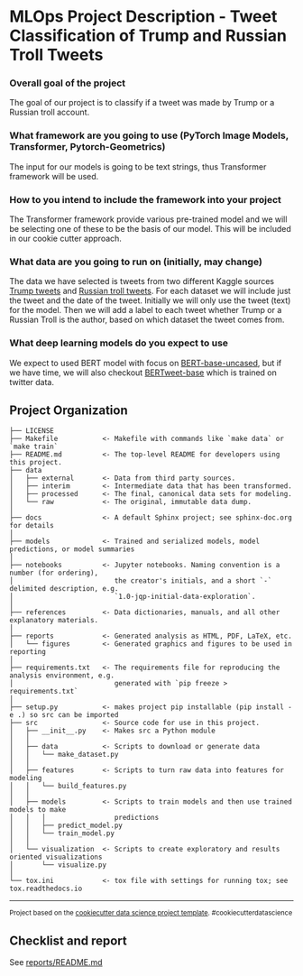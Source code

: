 MLOps Project Description - Tweet Classification of Trump and Russian Troll Tweets
==============================

### Overall goal of the project
The goal of our project is to classify if a tweet was made by Trump or a Russian troll account. 

### What framework are you going to use (PyTorch Image Models, Transformer, Pytorch-Geometrics)
The input for our models is going to be text strings, thus Transformer framework will be used.

### How to you intend to include the framework into your project
The Transformer framework provide various pre-trained model and we will be selecting one of these to be the basis of our model. This will be included in our cookie cutter approach. 

### What data are you going to run on (initially, may change)
The data we have selected is tweets from two different Kaggle sources [Trump tweets](https://www.kaggle.com/datasets/austinreese/trump-tweets?resource=download) and [Russian troll tweets](https://www.kaggle.com/datasets/vikasg/russian-troll-tweets?select=tweets.csv). For each dataset we will include just the tweet and the date of the tweet. Initially we will only use the tweet (text) for the model. Then we will add a label to each tweet whether Trump or a Russian Troll is the author, based on which dataset the tweet comes from.   

### What deep learning models do you expect to use
We expect to used BERT model with focus on [BERT-base-uncased](https://huggingface.co/bert-base-uncased), but if we have time, we will also checkout [BERTweet-base](https://huggingface.co/vinai/bertweet-base) which is trained on twitter data. 


Project Organization
------------

    ├── LICENSE
    ├── Makefile           <- Makefile with commands like `make data` or `make train`
    ├── README.md          <- The top-level README for developers using this project.
    ├── data
    │   ├── external       <- Data from third party sources.
    │   ├── interim        <- Intermediate data that has been transformed.
    │   ├── processed      <- The final, canonical data sets for modeling.
    │   └── raw            <- The original, immutable data dump.
    │
    ├── docs               <- A default Sphinx project; see sphinx-doc.org for details
    │
    ├── models             <- Trained and serialized models, model predictions, or model summaries
    │
    ├── notebooks          <- Jupyter notebooks. Naming convention is a number (for ordering),
    │                         the creator's initials, and a short `-` delimited description, e.g.
    │                         `1.0-jqp-initial-data-exploration`.
    │
    ├── references         <- Data dictionaries, manuals, and all other explanatory materials.
    │
    ├── reports            <- Generated analysis as HTML, PDF, LaTeX, etc.
    │   └── figures        <- Generated graphics and figures to be used in reporting
    │
    ├── requirements.txt   <- The requirements file for reproducing the analysis environment, e.g.
    │                         generated with `pip freeze > requirements.txt`
    │
    ├── setup.py           <- makes project pip installable (pip install -e .) so src can be imported
    ├── src                <- Source code for use in this project.
    │   ├── __init__.py    <- Makes src a Python module
    │   │
    │   ├── data           <- Scripts to download or generate data
    │   │   └── make_dataset.py
    │   │
    │   ├── features       <- Scripts to turn raw data into features for modeling
    │   │   └── build_features.py
    │   │
    │   ├── models         <- Scripts to train models and then use trained models to make
    │   │   │                 predictions
    │   │   ├── predict_model.py
    │   │   └── train_model.py
    │   │
    │   └── visualization  <- Scripts to create exploratory and results oriented visualizations
    │       └── visualize.py
    │
    └── tox.ini            <- tox file with settings for running tox; see tox.readthedocs.io


--------

<p><small>Project based on the <a target="_blank" href="https://drivendata.github.io/cookiecutter-data-science/">cookiecutter data science project template</a>. #cookiecutterdatascience</small></p>

## Checklist and report
See [reports/README.md](https://github.com/MiaMiya/tweet_classification/tree/main/reports)
